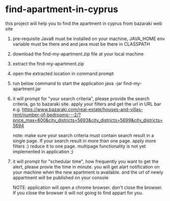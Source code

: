 # find-apartment-in-cyprus
this project will help you to find the apartment in cyprus from bazaraki web site

1. pre-requisite 
  Java8 must be installed on your machine, JAVA_HOME env variable must be there and and java must be there in CLASSPATH
  
2. download the find-my-apartment.zip file at your local machine

3. extract the find-my-apartment.zip 

3. open the extracted location in command prompt

4. run below command to start the application 
   java -jar find-my-apartment.jar

5. it will prompt for "your search criteria", please provide the search criteria, go to bazaraki site. apply your filters and get the url    in URL bar e.g. https://www.bazaraki.com/real-estate/houses-and-villas-rent/number-of-bedrooms---2/?price_max=800&city_districts=5693&city_districts=5699&city_districts=5694

   note: make sure your search criteria must contain search result in a single page. If your search result in more than one page. apply      more filters :) reduce it to one page. multipage functionality is not yet implemented in application ;) 

6. it will prompt for "schedular time", how frequently you want to get the alert, please provie the time in minute.
   you will get alart notification on your machine when the new apartment is available. and the url of newly appartment will be published    on your console
   
   NOTE: application will open a chrome browser. don't close the browser. If you close the browser it will not going to find appart for      you.
  
  
    
